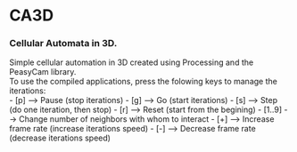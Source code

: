 # CA3D
<h3>Cellular Automata in 3D.</h3>
Simple cellular automation in 3D created using Processing and the PeasyCam library.<br>
To use the compiled applications, press the folowing keys to manage the iterations:<br>
- [p] --> Pause (stop iterations)
- [g] --> Go (start iterations)
- [s] --> Step (do one iteration, then stop)
- [r] --> Reset (start from the begining)
- [1..9] --> Change number of neighbors with whom to interact
- [+] --> Increase frame rate (increase iterations speed)
- [-] --> Decrease frame rate (decrease iterations speed)
